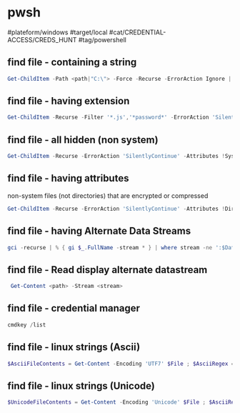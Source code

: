 # pwsh

#plateform/windows #target/local #cat/CREDENTIAL-ACCESS/CREDS_HUNT #tag/powershell 

## find file - containing a string
```powershell
Get-ChildItem -Path <path|"C:\"> -Force -Recurse -ErrorAction Ignore |  select-string '<pattern_1|pattern_2>' -List -erroraction 'silentlycontinue' | Select-Object -Unique Path
```

## find file -  having extension
```powershell
Get-ChildItem -Recurse -Filter '*.js','*password*' -ErrorAction 'SilentlyContinue'  | Select-Object -Unique -property FullName
```

## find file -  all hidden (non system)
```powershell
Get-ChildItem -Recurse -ErrorAction 'SilentlyContinue' -Attributes !System+Hidden  | Select-Object -Unique -property FullName
```


## find file -  having attributes
non-system files (not directories) that are encrypted or compressed
```powershell
Get-ChildItem -Recurse -ErrorAction 'SilentlyContinue' -Attributes !Directory+!System+Encrypted, !Directory+!System+Compressed  | Select-Object -Unique -property FullName
```

## find file -  having Alternate Data Streams
```powershell
gci -recurse | % { gi $_.FullName -stream * } | where stream -ne ':$Data'
```

## find file -  Read display alternate datastream
```powershell
 Get-Content <path> -Stream <stream>
```

## find file - credential manager
```powershell
cmdkey /list
```

## find file - linux strings (Ascii)
```powershell
$AsciiFileContents = Get-Content -Encoding 'UTF7' $File ; $AsciiRegex = [Regex] "[\x20-\x7E]{$MinimumLength,}"; $AsciiRegex.Matches($AsciiFileContents) | ForEach-Object { Write-Output $_.Value }
```

## find file - linux strings (Unicode)
```powershell
$UnicodeFileContents = Get-Content -Encoding 'Unicode' $File ; $AsciiRegex = [Regex] "[\x20-\x7E]{$MinimumLength,}" ; $Results = $AsciiRegex.Matches($AsciiFileContents) | ForEach-Object { Write-Output $_.Value }
```